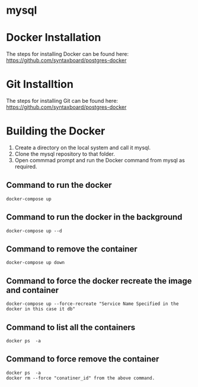 # mysql
# Docker Installation 
The steps for installing Docker can be found here:
  https://github.com/syntaxboard/postgres-docker
# Git Installtion 
The steps for installing Git can be found here:
  https://github.com/syntaxboard/postgres-docker
# Building the Docker
1. Create a directory on the local system and call it mysql.
2. Clone the mysql repository to that folder.
3. Open commmad prompt and run the Docker command from mysql as required.
## Command to run the docker 
   ```
   docker-compose up 
   ```
## Command to run the docker in the background
   ```
   docker-compose up --d
   ```
## Command to remove the container 
   ```
   docker-compose up down
   ```
## Command to force the docker recreate the image and container
   ```
   docker-compose up --force-recreate "Service Name Specified in the docker in this case it db"
   ```
## Command to list all the containers
   ```
   docker ps  -a
   ```
## Command to force remove the container
   ```
   docker ps  -a
   docker rm --force "conatiner_id" from the above command.
   ```
